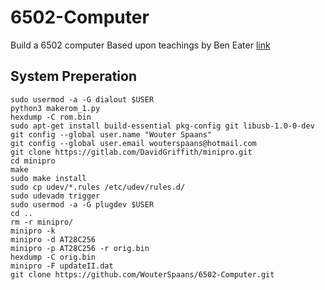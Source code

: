 
# 6502-Computer
Build a 6502 computer
Based upon teachings by  Ben Eater [link](https://eater.net/6502)
## System Preperation

    sudo usermod -a -G dialout $USER
    python3 makerom_1.py
    hexdump -C rom.bin
    sudo apt-get install build-essential pkg-config git libusb-1.0-0-dev
    git config --global user.name "Wouter Spaans"
    git config --global user.email wouterspaans@hotmail.com
    git clone https://gitlab.com/DavidGriffith/minipro.git
    cd minipro
    make
    sudo make install
    sudo cp udev/*.rules /etc/udev/rules.d/
    sudo udevadm trigger
    sudo usermod -a -G plugdev $USER
    cd ..
    rm -r minipro/
    minipro -k
    minipro -d AT28C256
    minipro -p AT28C256 -r orig.bin
    hexdump -C orig.bin
    minipro -F updateII.dat
    git clone https://github.com/WouterSpaans/6502-Computer.git
